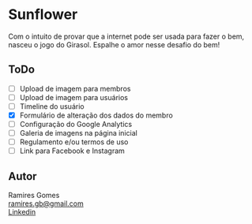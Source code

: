 # Sunflower

Com o intuito de provar que a internet pode ser usada para fazer o bem, nasceu o jogo do Girasol. 
Espalhe o amor nesse desafio do bem!

## ToDo

- [ ] Upload de imagem para membros
- [ ] Upload de imagem para usuários
- [ ] Timeline do usuário
- [x] Formulário de alteração dos dados do membro
- [ ] Configuração do Google Analytics
- [ ] Galeria de imagens na página inicial
- [ ] Regulamento e/ou termos de uso
- [ ] Link para Facebook e Instagram

## Autor

Ramires Gomes  
[ramires.gb@gmail.com](mailto::ramires.gb@gmail.com)  
[Linkedin](https://www.linkedin.com/in/ramiresgomes/)
